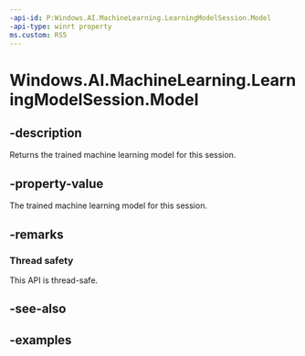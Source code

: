 ```yaml
---
-api-id: P:Windows.AI.MachineLearning.LearningModelSession.Model
-api-type: winrt property
ms.custom: RS5
---
```


<!-- Property syntax.
public LearningModel Model { get; }
-->

# Windows.AI.MachineLearning.LearningModelSession.Model

## -description
Returns the trained machine learning model for this session.

## -property-value
The trained machine learning model for this session.

## -remarks

### Thread safety
This API is thread-safe.

## -see-also

## -examples
